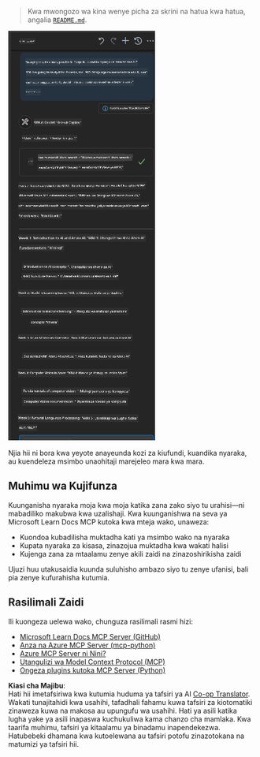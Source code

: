 <!--
CO_OP_TRANSLATOR_METADATA:
{
  "original_hash": "4319d291c9d124ecafea52b3d04bfa0e",
  "translation_date": "2025-06-23T11:15:24+00:00",
  "source_file": "09-CaseStudy/docs-mcp/README.md",
  "language_code": "sw"
}
-->
> Kwa mwongozo wa kina wenye picha za skrini na hatua kwa hatua, angalia [`README.md`](./solution/scenario3/README.md).

![Muhtasari wa Hali ya 3](../../../../translated_images/step4-prompt-chat.12187bb001605efc5077992b621f0fcd1df12023c5dce0464f8eb8f3d595218f.sw.png)

Njia hii ni bora kwa yeyote anayeunda kozi za kiufundi, kuandika nyaraka, au kuendeleza msimbo unaohitaji marejeleo mara kwa mara.

## Muhimu wa Kujifunza

Kuunganisha nyaraka moja kwa moja katika zana zako siyo tu urahisi—ni mabadiliko makubwa kwa uzalishaji. Kwa kuunganishwa na seva ya Microsoft Learn Docs MCP kutoka kwa mteja wako, unaweza:

- Kuondoa kubadilisha muktadha kati ya msimbo wako na nyaraka
- Kupata nyaraka za kisasa, zinazojua muktadha kwa wakati halisi
- Kujenga zana za mtaalamu zenye akili zaidi na zinazoshirikisha zaidi

Ujuzi huu utakusaidia kuunda suluhisho ambazo siyo tu zenye ufanisi, bali pia zenye kufurahisha kutumia.

## Rasilimali Zaidi

Ili kuongeza uelewa wako, chunguza rasilimali rasmi hizi:

- [Microsoft Learn Docs MCP Server (GitHub)](https://github.com/MicrosoftDocs/mcp)
- [Anza na Azure MCP Server (mcp-python)](https://learn.microsoft.com/en-us/azure/developer/azure-mcp-server/get-started#create-the-python-app)
- [Azure MCP Server ni Nini?](https://learn.microsoft.com/en-us/azure/developer/azure-mcp-server/)
- [Utangulizi wa Model Context Protocol (MCP)](https://modelcontextprotocol.io/introduction)
- [Ongeza plugins kutoka MCP Server (Python)](https://learn.microsoft.com/en-us/semantic-kernel/concepts/plugins/adding-mcp-plugins)

**Kiasi cha Majibu**:  
Hati hii imetafsiriwa kwa kutumia huduma ya tafsiri ya AI [Co-op Translator](https://github.com/Azure/co-op-translator). Wakati tunajitahidi kwa usahihi, tafadhali fahamu kuwa tafsiri za kiotomatiki zinaweza kuwa na makosa au upungufu wa usahihi. Hati ya asili katika lugha yake ya asili inapaswa kuchukuliwa kama chanzo cha mamlaka. Kwa taarifa muhimu, tafsiri ya kitaalamu ya binadamu inapendekezwa. Hatubebeki dhamana kwa kutoelewana au tafsiri potofu zinazotokana na matumizi ya tafsiri hii.